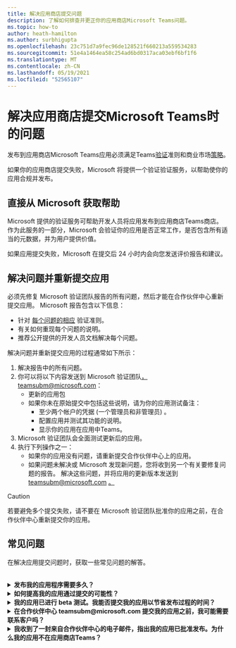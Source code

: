 ```yaml
---
title: 解决应用商店提交问题
description: 了解如何排查并更正你的应用商店Microsoft Teams问题。
ms.topic: how-to
author: heath-hamilton
ms.author: surbhigupta
ms.openlocfilehash: 23c751d7a9fec96de128521f660213a559534283
ms.sourcegitcommit: 51e4a1464ea58c254ad6bd0317aca03ebf6bf1f6
ms.translationtype: MT
ms.contentlocale: zh-CN
ms.lasthandoff: 05/19/2021
ms.locfileid: "52565107"
---
```

# <a name="resolve-issues-if-your-microsoft-teams-store-submission-fails"></a>解决应用商店提交Microsoft Teams时的问题

发布到应用商店Microsoft Teams应用必须满足Teams[验证](~/concepts/deploy-and-publish/appsource/prepare/teams-store-validation-guidelines.md)准则和商业市场[策略](/legal/marketplace/certification-policies)。

如果你的应用商店提交失败，Microsoft 将提供一个验证验证服务，以帮助使你的应用合规并发布。

## <a name="get-help-directly-from-microsoft"></a>直接从 Microsoft 获取帮助

Microsoft 提供的验证服务可帮助开发人员将应用发布到应用商店Teams商店。 作为此服务的一部分，Microsoft 会验证你的应用是否正常工作，是否包含所有适当的元数据，并为用户提供价值。

如果应用提交失败，Microsoft 在提交后 24 小时内会向您发送评价报告和建议。

## <a name="resolve-issues-and-resubmit-your-app"></a>解决问题并重新提交应用

必须先修复 Microsoft 验证团队报告的所有问题，然后才能在合作伙伴中心重新提交应用。 Microsoft 报告包含以下信息：

* 针对 [每个问题的相应](~/concepts/deploy-and-publish/appsource/prepare/teams-store-validation-guidelines.md) 验证准则。
* 有关如何重现每个问题的说明。
* 推荐公开提供的开发人员文档解决每个问题。

解决问题并重新提交应用的过程通常如下所示：

1. 解决报告中的所有问题。
1. 你可以将以下内容发送到 Microsoft 验证团队<a href="mailto:teamsubm@microsoft.com">，teamsubm@microsoft.com：</a>
   * 更新的应用包
   * 如果你未在原始提交中包括这些说明，请为你的应用测试备注：
      * 至少两个帐户的凭据 (一个管理员和非管理员) 。
      * 配置应用并测试其功能的说明。
      * 显示你的应用在应用中Teams。
1. Microsoft 验证团队会全面测试更新后的应用。
1. 执行下列操作之一：
   * 如果你的应用没有问题，请重新提交合作伙伴中心上的应用。
   * 如果问题未解决或 Microsoft 发现新问题，您将收到另一个有关要修复问题的报告。 解决这些问题，并将应用的更新版本发送到 teamsubm@microsoft.com <a href="mailto:teamsubm@microsoft.com">。</a>

> [!CAUTION]
> 若要避免多个提交失败，请不要在 Microsoft 验证团队批准你的应用之前，在合作伙伴中心重新提交你的应用。

## <a name="faq"></a>常见问题

在解决应用提交问题时，获取一些常见问题的解答。

<br>

<details>

<summary><b>发布我的应用程序需要多久？</b></summary>

如果你的应用商店提交没有问题，你的应用将在 1-2 个工作日内发布。 如果应用失败，Microsoft 团队会提供修复问题的建议。 一旦进行这些修复，然后向该团队重新发送更新后的应用，如果应用已准备好发布或仍然需要更多工作，将在 24 小时内收到通知。

<br>

</details>

<details>

<summary><b>如何提高我的应用通过提交的可能性？</b></summary>

执行以下操作可能会导致成功提交：

1. 根据应用设计Teams[开发应用](~/concepts/design/design-teams-app-overview.md)。
1. 确保你的应用遵守应用商店验证[Teams](~/concepts/deploy-and-publish/appsource/prepare/teams-store-validation-guidelines.md) [Microsoft 商业市场认证策略](/legal/marketplace/certification-policies)。
1. 使用应用验证Microsoft Teams[测试应用包](https://dev.teams.microsoft.com/appvalidation.html)。
1. [准备你的Teams提交](~/concepts/deploy-and-publish/appsource/prepare/submission-checklist.md)。

<br>

</details>

<details>

<summary><b>我的应用已进行 beta 测试。我能否提交我的应用以节省发布过程的时间？</b></summary>

否。 Microsoft 仅验证生产就绪型应用。

<br>

</details>

<details>

<summary><b>在合作伙伴中心 teamsubm@microsoft.com 提交我的应用之前，我可能需要联系客户吗？</b></summary>

否。 在合作伙伴中心首次提交应用之前，Microsoft 不会开始验证你的应用。

<br>

</details>

<details>

<summary><b>我收到了一封来自合作伙伴中心的电子邮件，指出我的应用已批准发布。为什么我的应用不在应用商店Teams？</b></summary>

应用获得批准后，发布通常需要 1-2 个工作日，具体取决于应用的功能。如果你的应用在两个工作日后尚未发布 <a href="mailto:teamsubm@microsoft.com">，请联系</a>teamsubm@microsoft.com。

<br>

</details>
